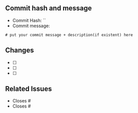 
## Commit hash and message
- Commit Hash: ``
- Commit message:
```shell
# put your commit message + description(if existent) here
```


## Changes
<!-- Summary of changes included in this PR -->
<!-- here you can write a description of what you changed, feel free to innovate however you want -->
- [ ]
- [ ]
- [ ]


## Related Issues
<!-- List any related/impacted issues -->
- Closes #
- Closes #
